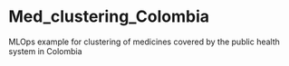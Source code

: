 # Med_clustering_Colombia
MLOps example for clustering of medicines covered by the public health system in Colombia 
